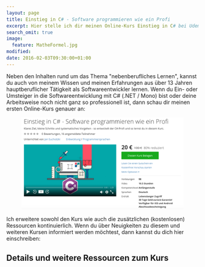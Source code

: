 ```yaml
---
layout: page
title: Einstieg in C# - Software programmieren wie ein Profi
excerpt: Hier stelle ich dir meinen Online-Kurs Einstieg in C# bei Udemy vor.
search_omit: true
image:
  feature: MatheFormel.jpg
modified:
date: 2016-02-03T09:30:00+01:00
---
```


Neben den Inhalten rund um das Thema "nebenberufliches Lernen", kannst du auch von meinem Wissen und meinen Erfahrungen aus über 13 Jahren hauptberuflicher Tätigkeit als Softwareentwickler lernen. Wenn du Ein- oder Umsteiger in die Softwareentwicklung mit C# (.NET / Mono) bist oder deine Arbeitsweise noch nicht ganz so professionell ist, dann schau dir meinen ersten Online-Kurs genauer an:

<figure>
	<a href="https://www.udemy.com/einstieg-in-csharp-software-programmieren-wie-ein-profi/?couponCode=UCsK_EinSta"><img src="/images/UCsK_LandingPage_Rabatt_Gross.png" alt="image"></a>
</figure>

Ich erweitere sowohl den Kurs wie auch die zusätzlichen (kostenlosen) Ressourcen kontinuierlich. Wenn du über Neuigkeiten zu diesem und weiteren Kursen informiert werden möchtest, dann kannst du dich hier einschreiben:

## Details und weitere Ressourcen zum Kurs
